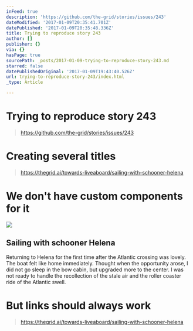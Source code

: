 ```yaml
---
inFeed: true
description: 'https://github.com/the-grid/stories/issues/243'
dateModified: '2017-01-09T20:35:41.701Z'
datePublished: '2017-01-09T20:35:48.336Z'
title: Trying to reproduce story 243
author: []
publisher: {}
via: {}
hasPage: true
sourcePath: _posts/2017-01-09-trying-to-reproduce-story-243.md
starred: false
datePublishedOriginal: '2017-01-09T19:43:40.526Z'
url: trying-to-reproduce-story-243/index.html
_type: Article

---
```

# Trying to reproduce story 243

> https://github.com/the-grid/stories/issues/243

# Creating several titles

> https://thegrid.ai/towards-liveaboard/sailing-with-schooner-helena

# We don't have custom components for it

<article style=""><img src="https://s3-us-west-2.amazonaws.com/the-grid-img/p/54cd1ac613f96a258d1715f741e599ac09307b5d.jpg" /><h1>Sailing with schooner Helena</h1><p>Returning to Helena for the first time after the Atlantic crossing was lovely. The boat felt like home immediately. Thought when the opportunity arose, I did not go sleep in the bow cabin, but upgraded more to the center. I was not ready to handle the recollection of the stale air and the roller coaster ride of the Atlantic swell.</p></article>

# But links should always work

> https://thegrid.ai/towards-liveaboard/sailing-with-schooner-helena